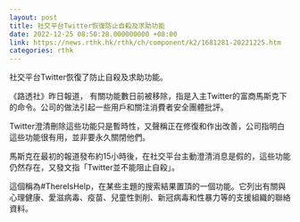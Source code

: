 ```yaml
---
layout: post
title: 社交平台Twitter恢復防止自殺及求助功能
date: 2022-12-25 08:50:28.000000000 +08:00
link: https://news.rthk.hk/rthk/ch/component/k2/1681281-20221225.htm
categories: rthk
---
```


社交平台Twitter恢復了防止自殺及求助功能。

《路透社》昨日報道， 有關功能數日前被移除，指是入主Twitter的富商馬斯克下的命令。公司的做法引起一些用戶和關注消費者安全團體批評。

Twitter澄清刪除這些功能只是暫時性，又聲稱正在修復和作出改善，公司指明白這些功能很有用，並非要永久關閉他們。

馬斯克在最初的報道發布約15小時後，在社交平台主動澄清消息是假的，這些功能仍然存在，又發文指「Twitter並不能阻止自殺」。

這個稱為#ThereIsHelp，在某些主題的搜索結果置頂的一個功能。它列出有關與心理健康、愛滋病毒、疫苗、兒童性剝削、新冠病毒和性暴力等的支援組織的聯絡資料。
